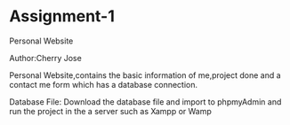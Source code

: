 Assignment-1
============

Personal Website

Author:Cherry Jose

Personal Website,contains the basic information of me,project done and a contact me form which has a database connection.

Database File:
Download the database file and import to phpmyAdmin and run the project in the a server such as Xampp or Wamp
